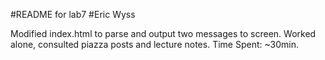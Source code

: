 #README for lab7
#Eric Wyss

Modified index.html to parse and output two messages to screen.
Worked alone, consulted piazza posts and lecture notes.
Time Spent: ~30min.